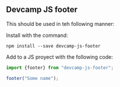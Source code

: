 ## Devcamp JS footer

This should be used in teh following manner:

Install with the command:

```
npm install --save devcamp-js-footer
``` 
Add to a JS proyect with the following code:

```javascript
import {footer} from "devcamp-js-footer";

footer("Some name");
```


